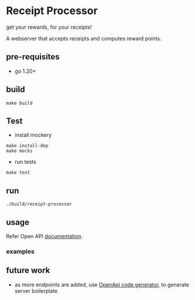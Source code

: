 # Receipt Processor

get your rewards, for your receipts!

A webserver that accepts receipts and computes reward points.

## pre-requisites
- go 1.20+

## build
```
make build
```

## Test
- install mockery
```
make install-dep
make mocks
```
- run tests
```
make test
```

## run

```
./build/receipt-processor
```

## usage

Refer Open API [documentation](./docs).

### examples


## future work
- as more endpoints are added, use [OpenApi code generator](https://github.com/deepmap/oapi-codegen), to generate server boilerplate




